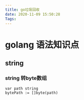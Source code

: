 ```yaml
---
title: go垃圾回收
date: 2020-11-09 15:50:28
Tags:
---
```


# golang 语法知识点

## string

### string 转byte数组

```
var path string
bytePath := []byte(path)
```

